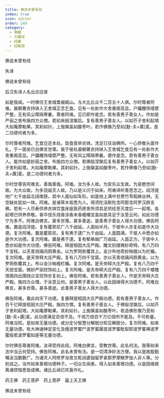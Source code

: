 ```yaml
---
title: 佛说未曾有经
index: true
icon: editor
order: 249
category:
  - 佛藏
  - 大藏经
  - 经藏
  - 经集部
---
```


  佛说未曾有经  

失译  

佛说未曾有经  

后汉失译人名出古旧录  

如是我闻。一时佛住王舍城耆阇崛山。与大比丘众千二百五十人俱。尔时尊者阿难。晨朝著衣持钵入王舍城正念乞食。见有一处新作大舍重阁高显。户牖雕饰墙壁严整。无有风尘障隔寒暑。尊者阿难。见已即作是念。若有善男子善女人。作如是严丽之舍布施四方众僧。若如来般涅槃后。复有善男子善女人。以如芥子舍利起塔大如庵摩勒果。其刹如针。上施槃盖如酸枣叶。若作佛像乃至如[麩-夫+廣]麦。是二功德何者为多。  

尔时尊者阿难。乞食讫还本处。饭食竟举衣钵。洗足已往诣佛所。一心恭敬头面作礼。于一面坐已白佛言世尊。我于彼处晨朝著衣持钵入王舍城乞食见有一处新作大舍重阁高显。户牖雕饰墙壁严整。无有风尘障隔寒暑。便作是念。若有善男子善女人。能作如是妙丽之舍。布施四方众僧。若佛般涅槃后复有善男子善女人。以如芥子舍利起塔。大如庵摩勒果。其刹如针。上施槃盖如酸枣叶。若作佛像乃至如[麩-夫+廣]麦。是二功德何者为多。  

尔时世尊告阿难言。善哉善哉。阿难。汝为多人故。为安乐众生故。为哀愍世间故。为大众故。为多饶益天人故。乃以是义问于如来。阿难谛听善思念之。阎浮提地广七千由延北阔南狭。其中人面似如车形。如是地上满中甘蔗竹苇稻麻丛林。无空缺处犹如一体。阿难。是诸草木皆悉为人。得须陀洹斯陀含阿那含阿罗汉辟支佛。若有一人尽寿供养衣钵饮食床座医药房舍所须具足供给至灭度后一一起塔。各起塔已供养恭敬。香华伎乐烧香涂香末香幢幡宝盖如是具足于汝意云何。如此功德宁为多不。阿难白佛言。甚多世尊。甚多善逝。是善男子善女人得大功德。佛告阿难。置是阎浮提。复有瞿耶尼广八千由延。人面如半月。于彼中人亦复如是作大功德。复次阿难。置是瞿耶尼。复有弗于逮广九千由延。人面圆满。于彼人中悉亦如是作大功德。复次阿难。置是弗于逮。复有郁单越广万由延。人面正方。于彼中人悉亦如是作大功德。佛告阿难。释提桓因大庄严殿。雕文刻镂微妙奇特。有八万四千宝柱。以天青琉璃间厕黄金。以为罗网弥覆其上。金沙布地奇妙栴檀以为栏楯。复次阿难。是天帝释大庄严殿。复有八万四千宝窗。亦以天青琉璃间厕黄金。以为罗网弥覆其上。布以金沙栴檀栏楯。复次阿难。是天帝释大庄严殿。复有八万四千天绀宝窗。微妙严丽挍饰如上。复次阿难。是天帝释大庄严殿。复有八万四千楼橹馆阁四出围绕众宝挍饰亦复如上。佛告阿难。若有善男子善女人。作是天帝释大庄严殿。施四方众僧。于汝意云何。是善男子善女人。以此因缘得大功德不。阿难白佛言。甚多世尊。甚多善逝。此善男子善女人得大功德。  

佛告阿难。置此四天下功德。复置释提桓因大庄严殿功德。若有善男子善女人。作百千亿释提桓因大庄严殿。施四方僧。复有善男子善女人。于佛般涅槃后。以如芥子舍利起塔。大如庵摩勒果。其刹如针。上施槃盖如酸枣叶。若造佛形像乃至如[麩-夫+廣]麦。此功德满足百倍不及。千倍万倍百千万亿倍所不能及。不可称量。阿难当知。是如来无量功德。戒分定分智慧分解脱分知见解脱分。复次阿难。如来无量功德。有大神通神足变化及檀波罗蜜尸波罗蜜羼提波罗蜜毗梨耶波罗蜜禅波罗蜜般若波罗蜜如是等无量功德。  

尔时佛告尊者阿难。汝谛受持此经。阿难白佛言。受教世尊。此名何法。我等如来法中当云何受持。佛告阿难。此名未曾有法。是一切清净妙法方便。我以是故殷勤嘱汝当数数广。为诸天人阿修罗龙夜叉乾闼婆伽留罗紧那罗摩睺罗伽人非人等。分别说之。当作如来善根功德种子。一切众生闻者。得入如来善根功德。以是因缘故离诸烦恼悉皆成佛。诸比丘闻已欢喜作礼。  

药王佛　药王菩萨　药上菩萨　最上天王佛  

佛说未曾有经  
